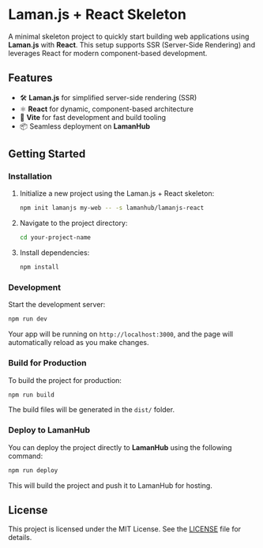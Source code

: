 # Laman.js + React Skeleton

A minimal skeleton project to quickly start building web applications using **Laman.js** with **React**. This setup supports SSR (Server-Side Rendering) and leverages React for modern component-based development.

## Features

- 🛠 **Laman.js** for simplified server-side rendering (SSR)
- ⚛️ **React** for dynamic, component-based architecture
- 🚀 **Vite** for fast development and build tooling
- 📦 Seamless deployment on **LamanHub**

## Getting Started

### Installation

1. Initialize a new project using the Laman.js + React skeleton:

   ```bash
   npm init lamanjs my-web -- -s lamanhub/lamanjs-react
   ```

2. Navigate to the project directory:

   ```bash
   cd your-project-name
   ```

3. Install dependencies:

   ```bash
   npm install
   ```

### Development

Start the development server:

```bash
npm run dev
```

Your app will be running on `http://localhost:3000`, and the page will automatically reload as you make changes.

### Build for Production

To build the project for production:

```bash
npm run build
```

The build files will be generated in the `dist/` folder.

### Deploy to LamanHub

You can deploy the project directly to **LamanHub** using the following command:

```bash
npm run deploy
```

This will build the project and push it to LamanHub for hosting.

## License

This project is licensed under the MIT License. See the [LICENSE](LICENSE) file for details.
